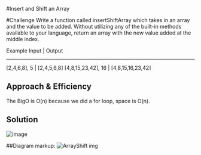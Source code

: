 #Insert and Shift an Array

#Challenge
Write a function called insertShiftArray which takes in an array and the value to be added. Without utilizing any of the built-in methods available to your language, return an array with the new value added at the middle index.


Example
Input	            |   Output
-------------------   ------------------
[2,4,6,8], 5	    |  [2,4,5,6,8]
[4,8,15,23,42], 16	| [4,8,15,16,23,42]


## Approach & Efficiency
The BigO is O(n) because we did a for loop, space is O(n).

## Solution
![image](.../assets/ArrShift.jpg)

##Diagram
markup: ![ArrayShift img](.../.../.../assets/ArrayShift.jpg)
